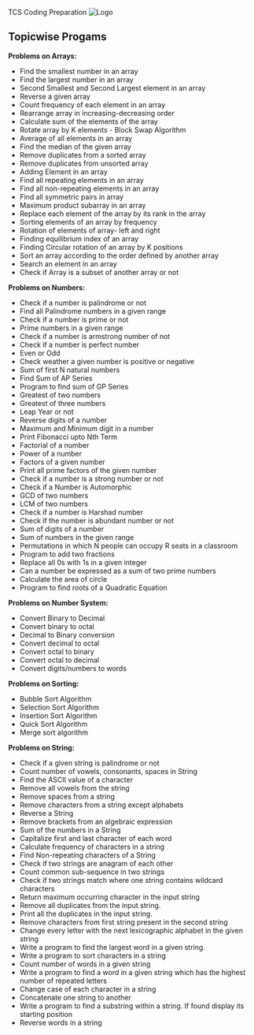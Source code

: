 TCS Coding Preparation
![Logo](https://encrypted-tbn0.gstatic.com/images?q=tbn:ANd9GcQ5ktogURzTePzP34zgIknZAYf1vALvxMq07ZlRoChJIw&s)


## Topicwise Progams

**Problems on Arrays:** 

* Find the smallest number in an array
* Find the largest number in an array
* Second Smallest and Second Largest element in an array
* Reverse a given array
* Count frequency of each element in an array
* Rearrange array in increasing-decreasing order
* Calculate sum of the elements of the array
* Rotate array by K elements - Block Swap Algorithm
* Average of all elements in an array
* Find the median of the given array
* Remove duplicates from a sorted array
* Remove duplicates from unsorted array
* Adding Element in an array
* Find all repeating elements in an array
* Find all non-repeating elements in an array
* Find all symmetric pairs in array
* Maximum product subarray in an array
* Replace each element of the array by its rank in the array
* Sorting elements of an array by frequency
* Rotation of elements of array- left and right
* Finding equilibrium index of an array
* Finding Circular rotation of an array by K positions
* Sort an array according to the order defined by another array
* Search an element in an array
* Check if Array is a subset of another array or not


**Problems on Numbers:** 


* Check if a number is palindrome or not
* Find all Palindrome numbers in a given range
* Check if a number is prime or not
* Prime numbers in a given range
* Check if a number is armstrong number of not
* Check if a number is perfect number
* Even or Odd
* Check weather a given number is positive or negative
* Sum of first N natural numbers
* Find Sum of AP Series
* Program to find sum of GP Series
* Greatest of two numbers
* Greatest of three numbers
* Leap Year or not
* Reverse digits of a number
* Maximum and Minimum digit in a number
* Print Fibonacci upto Nth Term
* Factorial of a number
* Power of a number
* Factors of a given number
* Print all prime factors of the given number
* Check if a number is a strong number or not
* Check if a Number is Automorphic
* GCD of two numbers
* LCM of two numbers
* Check if a number is Harshad number
* Check if the number is abundant number or not
* Sum of digits of a number
* Sum of numbers in the given range
* Permutations in which N people can occupy R seats in a classroom
* Program to add two fractions
* Replace all 0s with 1s in a given integer
* Can a number be expressed as a sum of two prime numbers
* Calculate the area of circle
* Program to find roots of a Quadratic Equation


**Problems on Number System:** 


* Convert Binary to Decimal
* Convert binary to octal
* Decimal to Binary conversion
* Convert decimal to octal
* Convert octal to binary
* Convert octal to decimal
* Convert digits/numbers to words

**Problems on Sorting:** 

* Bubble Sort Algorithm
* Selection Sort Algorithm
* Insertion Sort Algorithm
* Quick Sort Algorithm
* Merge sort algorithm

**Problems on String:** 

* Check if a given string is palindrome or not
* Count number of vowels, consonants, spaces in String
* Find the ASCII value of a character
* Remove all vowels from the string
* Remove spaces from a string
* Remove characters from a string except alphabets
* Reverse a String
* Remove brackets from an algebraic expression
* Sum of the numbers in a String
* Capitalize first and last character of each word
* Calculate frequency of characters in a string
* Find Non-repeating characters of a String
* Check if two strings are anagram of each other
* Count common sub-sequence in two strings
* Check if two strings match where one string contains wildcard characters
* Return maximum occurring character in the input string
* Remove all duplicates from the input string.
* Print all the duplicates in the input string.
* Remove characters from first string present in the second string
* Change every letter with the next lexicographic alphabet in the given string
* Write a program to find the largest word in a given string.
* Write a program to sort characters in a string
* Count number of words in a given string
* Write a program to find a word in a given string which has the highest number of repeated letters
* Change case of each character in a string
* Concatenate one string to another
* Write a program to find a substring within a string. If found display its starting position
* Reverse words in a string
